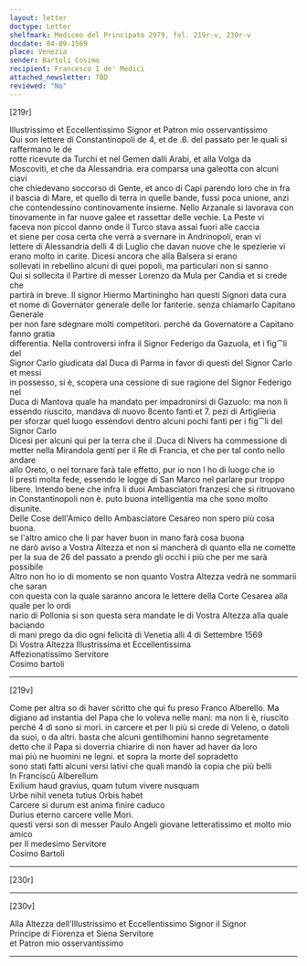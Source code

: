 ```yaml
---
layout: letter
doctype: Letter
shelfmark: Mediceo del Principato 2979, fol. 219r-v, 230r-v
docdate: 04-09-1569
place: Venezia
sender: Bartoli Cosimo
recipient: Francesco I de' Medici
attached_newsletter: TBD
reviewed: "No"
---
```


[219r]  
  
  
Illustrissimo et Eccellentissimo Signor et Patron mio osservantissimo  
Qui son lettere di Constantinopoli de 4, et de .6. del passato per le quali si raffermano le de  
rotte ricevute da Turchi et nel Gemen dalli Arabi, et alla Volga da  
Moscoviti, et che da Alessandria. era comparsa una galeotta con alcuni ciavi  
che chiedevano soccorso di Gente, et anco di Capi parendo loro che in fra  
il bascia di Mare, et quello di terra in quelle bande, fussi poca unione, anzi  
che contendessino continovamente insieme. Nello Arzanale si lavorava con  
tinovamente in far nuove galee et rassettar delle vechie. La Peste vi  
faceva non piccol danno onde il Turco stava assai fuori alle caccia  
et siene per cosa certa che verrà a svernare in Andrinopoli, eran vi  
lettere di Alessandria delli 4 di Luglio che davan nuove che le spezierie vi  
erano molto in carite. Dicesi ancora che alla Balsera si erano  
sollevati in rebellino alcuni di quei popoli, ma particulari non si sanno  
Qui si sollecita il Partire di messer Lorenzo da Mula per Candia et si crede che  
partirà in breve. Il signor Hiermo Martiningho han questi Signori data cura  
et nome di Governator generale delle lor fanterie. senza chiamarlo Capitano Generale  
per non fare sdegnare molti competitori. perché da Governatore a Capitano fanno gratia  
differentia. Nella controversi infra il Signor Federigo da Gazuola, et i fig⁀li del  
Signor Carlo giudicata dal Duca di Parma in favor di questi del Signor Carlo et messi  
in possesso, si è, scopera una cessione di sue ragione del Signor Federigo nel  
Duca di Mantova quale ha mandato per impadronirsi di Gazuolo: ma non li  
essendo riuscito, mandava di nuovo 8cento fanti et 7. pezi di Artiglieria  
per sforzar quel luogo essendovi dentro alcuni pochi fanti per i fig⁀li del Signor Carlo  
Dicesi per alcuni qui per la terra che il .Duca di Nivers ha commessione di  
metter nella Mirandola genti per il Re di Francia, et che per tal conto nello andare  
allo Oreto, o nel tornare farà tale effetto, pur io non l ho di luogo che io  
li presti molta fede, essendo le logge di San Marco nel parlare pur troppo  
libere. Intendo bene che infra li duoi Ambasciatori franzesi che si ritruovano  
in Constantinopoli non è. puto buona intelligentia ma che sono molto disunite.  
Delle Cose dell'Amico dello Ambasciatore Cesareo non spero più cosa buona.  
se l'altro amico che li par haver buon in mano farà cosa buona  
ne darò aviso a Vostra Altezza et non si mancherà di quanto ella ne comette  
per la sua de 26 del passato a prendo gli occhi i più che per me sarà possibile  
Altro non ho io di momento se non quanto Vostra Altezza vedrà ne sommarii che saran  
con questa con la quale saranno ancora le lettere della Corte Cesarea alla quale per lo ordi  
nario di Pollonia si son questa sera mandate le di Vostra Altezza alla quale baciando  
di mani prego da dio ogni felicità di Venetia alli 4 di Settembre 1569  
Di Vostra Altezza Illustrissima et Eccellentissima  
Affezionatissimo Servitore  
Cosimo  bartoli  
  
---  

[219v]  
  
  
Come per altra so di haver scritto che qui fu preso Franco Alberello. Ma  
digiano ad instantia del Papa che lo voleva nelle mani: ma non li è, riuscito  
perché 4 dì sono si morì. in carcere et per li più si crede di Veleno, o datoli  
da suoi, o da altri. basta che alcuni gentilhomini hanno segretamente  
detto che il Papa si doverria chiarire di non haver ad haver da loro  
mai più ne huomini ne legni. et sopra la morte del sopradetto  
sono stati fatti alcuni versi lativi che quali mandò la copia che più belli  
In Franciscū Alberellum  
Exilium haud gravius, quam tutum vivere nusquam  
Urbe nihil veneta tutius Orbis habet  
Carcere si durum est anima finire caduco  
Durius eterno carcere velle Mori.  
questi versi son di messer Paulo Angeli giovane letteratissimo et molto mio amico  
per Il medesimo Servitore  
Cosimo Bartoli  
  
---  

[230r]  
  
  
  
---  

[230v]  
  
  
Alla Altezza dell'Illustrissimo et Eccellentissimo Signor il Signor  
Principe di Fiorenza et Siena Servitore  
et Patron mio osservantissimo  
  
---  

